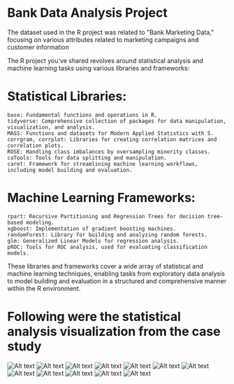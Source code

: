 # Bank Data Analysis Project


The dataset used in the R project was related to "Bank Marketing Data," focusing on various attributes related to marketing campaigns and customer information


The R project you've shared revolves around statistical analysis and machine learning tasks using various libraries and frameworks:

# Statistical Libraries:

    base: Fundamental functions and operations in R.
    tidyverse: Comprehensive collection of packages for data manipulation, visualization, and analysis.
    MASS: Functions and datasets for Modern Applied Statistics with S.
    corrgram, corrplot: Libraries for creating correlation matrices and correlation plots.
    ROSE: Handling class imbalances by oversampling minority classes.
    caTools: Tools for data splitting and manipulation.
    caret: Framework for streamlining machine learning workflows, including model building and evaluation.

# Machine Learning Frameworks:

    rpart: Recursive Partitioning and Regression Trees for decision tree-based modeling.
    xgboost: Implementation of gradient boosting machines.
    randomForest: Library for building and analyzing random forests.
    glm: Generalized Linear Models for regression analysis.
    pROC: Tools for ROC analysis, used for evaluating classification models.

These libraries and frameworks cover a wide array of statistical and machine learning techniques, enabling tasks from exploratory data analysis to model building and evaluation in a structured and comprehensive manner within the R environment.

# Following were the statistical analysis visualization from the case study
![Alt text](image13.jpeg) ![Alt text](imag1-1.jpeg) ![Alt text](imag2.jpeg) ![Alt text](imag3.jpeg) ![Alt text](imag4.jpeg) ![Alt text](image5.jpeg) ![Alt text](image7.jpeg) ![Alt text](image8.jpeg) ![Alt text](image9.jpeg) ![Alt text](image10.jpeg) ![Alt text](image11.jpeg) ![Alt text](image12.jpeg)



